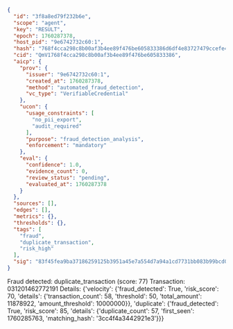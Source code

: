 ```json
{
  "id": "3f8a8ed79f232b6e",
  "scope": "agent",
  "key": "RESULT",
  "epoch": 1760287378,
  "host_pid": "9e6742732c60:1",
  "hash": "768f4cca298c8b00af3b4ee89f476be605833386d6df4e83727479ccefe4a8b9",
  "cid": "QmV1768f4cca298c8b00af3b4ee89f476be605833386",
  "aicp": {
    "prov": {
      "issuer": "9e6742732c60:1",
      "created_at": 1760287378,
      "method": "automated_fraud_detection",
      "vc_type": "VerifiableCredential"
    },
    "ucon": {
      "usage_constraints": [
        "no_pii_export",
        "audit_required"
      ],
      "purpose": "fraud_detection_analysis",
      "enforcement": "mandatory"
    },
    "eval": {
      "confidence": 1.0,
      "evidence_count": 0,
      "review_status": "pending",
      "evaluated_at": 1760287378
    }
  },
  "sources": [],
  "edges": [],
  "metrics": {},
  "thresholds": {},
  "tags": [
    "fraud",
    "duplicate_transaction",
    "risk_high"
  ],
  "sig": "83f45fea9ba37186259125b3951a45e7a554d7a94a1cd7731bb083b99bcd0b9e"
}
```

Fraud detected: duplicate_transaction (score: 77)
Transaction: 031201462772191
Details: {'velocity': {'fraud_detected': True, 'risk_score': 70, 'details': {'transaction_count': 58, 'threshold': 50, 'total_amount': 11878922, 'amount_threshold': 10000000}}, 'duplicate': {'fraud_detected': True, 'risk_score': 85, 'details': {'duplicate_count': 57, 'first_seen': 1760285763, 'matching_hash': '3cc4f4a3442921e3'}}}
